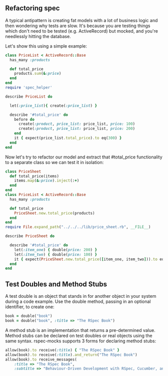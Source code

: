 Refactoring spec
---
A typical antipattern is creating fat models with a lot of business logic and then wondering why tests are slow. It's because you are testing things which don't need to be tested (e.g. ActiveRecord) but mocked, and you're needlessly hitting the database.

Let's show this using a simple example:
```ruby
class PriceList < ActiveRecord::Base
  has_many :products

  def total_price
    products.sum(&:price)
  end
end
require 'spec_helper'

describe PriceList do

  let(:price_list){ create(:price_list) }

  describe '#total_price' do
    before do
      create(:product, price_list: price_list, price: 100)
      create(:product, price_list: price_list, price: 200)
    end
    it { expect(price_list.total_price).to eq(300) }
  end
end
```
Now let's try to refactor our model and extract that #total_price functionality to a separate class so we can test it in isolation:
```ruby
class PriceSheet
  def total_price(items)
    items.map(&:price).inject(:+)
  end
end
class PriceList < ActiveRecord::Base
  has_many :products

  def total_price
    PriceSheet.new.total_price(products)
  end
end
require File.expand_path("../../../lib/price_sheet.rb", __FILE__)

describe PriceSheet do

  describe '#total_price' do
    let(:item_one) { double(price: 200) }
    let(:item_two) { double(price: 100) }
    it { expect(PriceSheet.new.total_price([item_one, item_two])).to eq(300) }
  end
end
```
Test Doubles and Method Stubs
---
A test double is an object that stands in for another object in your system during a code example. Use the double method, passing in an optional identifier, to create one:
```ruby
book = double("book")
book = double("book", :title => "The RSpec Book")
```
A method stub is an implementation that returns a pre-determined value. Method stubs can be declared on test doubles or real objects using the same syntax. rspec-mocks supports 3 forms for declaring method stubs:
```ruby
allow(book).to receive(:title) { "The RSpec Book" }
allow(book).to receive(:title).and_return("The RSpec Book")
allow(book).to receive_messages(
    :title => "The RSpec Book",
    :subtitle => "Behaviour-Driven Development with RSpec, Cucumber, and Friends")
```

